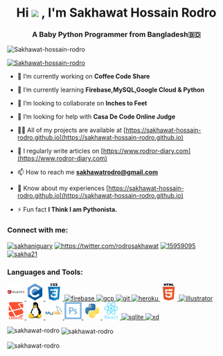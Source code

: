 
<h1 align="center">Hi <img src="https://media.giphy.com/media/hvRJCLFzcasrR4ia7z/giphy.gif" width="40px"> , I'm Sakhawat Hossain Rodro</h1>
<h3 align="center">A Baby Python Programmer from Bangladesh🇧🇩</h3>

<p align="left"> <img src="https://komarev.com/ghpvc/?username=Sakhawat-hossain-rodro&label=Profile%20views&color=0e75b6&style=flat" alt="Sakhawat-hossain-rodro" /> </p>

<p align="left"> <a href="https://github.com/ryo-ma/github-profile-trophy"><img src="https://github-profile-trophy.vercel.app/?username=Sakhawat-hossain-rodro" alt="Sakhawat-hossain-rodro" /></a> </p>



- 🔭 I’m currently working on **Coffee Code Share**

- 🌱 I’m currently learning **Firebase,MySQL,Google Cloud & Python**

- 👯 I’m looking to collaborate on **Inches to Feet**

- 🤝 I’m looking for help with **Casa De Code Online Judge**

- 👨‍💻 All of my projects are available at [https://sakhawat-hossain-rodro.github.io](https://sakhawat-hossain-rodro.github.io)

- 📝 I regularly write articles on [https://www.rodror-diary.com](https://www.rodror-diary.com)

- 📫 How to reach me **sakhawatrodro@gmail.com**

- 📄 Know about my experiences [https://sakhawat-hossain-rodro.github.io](https://sakhawat-hossain-rodro.github.io)

- ⚡ Fun fact **I Think I am Pythonista.**

<h3 align="left">Connect with me:</h3>
<p align="left">
<a href="https://codepen.io/sakhawat-rodro" target="blank"><img align="center" src="https://raw.githubusercontent.com/rahuldkjain/github-profile-readme-generator/master/src/images/icons/Social/codepen.svg" alt="sakhaniguary" height="30" width="40" /></a>
<a href="https://twitter.com/RodroSakhawat" target="blank"><img align="center" src="https://raw.githubusercontent.com/rahuldkjain/github-profile-readme-generator/master/src/images/icons/Social/twitter.svg" alt="https://twitter.com/rodrosakhawat" height="30" width="40" /></a>
<a href="https://stackoverflow.com/users/15959095" target="blank"><img align="center" src="https://raw.githubusercontent.com/rahuldkjain/github-profile-readme-generator/master/src/images/icons/Social/stack-overflow.svg" alt="15959095" height="30" width="40" /></a>
<a href="https://codeforces.com/profile/sakha21" target="blank"><img align="center" src="https://cdn.jsdelivr.net/npm/simple-icons@3.0.1/icons/codeforces.svg" alt="sakha21" height="30" width="40" /></a>
</p>

<h3 align="left">Languages and Tools:</h3>
<p align="left"> <a href="https://angular.io" target="_blank"> <img src="https://raw.githubusercontent.com/devicons/devicon/master/icons/angularjs/angularjs-original-wordmark.svg" alt="angularjs" width="40" height="40"/> </a> <a href="https://www.cprogramming.com/" target="_blank"> <img src="https://raw.githubusercontent.com/devicons/devicon/master/icons/c/c-original.svg" alt="c" width="40" height="40"/> </a> <a href="https://www.w3schools.com/css/" target="_blank"> <img src="https://raw.githubusercontent.com/devicons/devicon/master/icons/css3/css3-original-wordmark.svg" alt="css3" width="40" height="40"/> </a> <a href="https://firebase.google.com/" target="_blank"> <img src="https://www.vectorlogo.zone/logos/firebase/firebase-icon.svg" alt="firebase" width="40" height="40"/> </a> <a href="https://cloud.google.com" target="_blank"> <img src="https://www.vectorlogo.zone/logos/google_cloud/google_cloud-icon.svg" alt="gcp" width="40" height="40"/> </a> <a href="https://git-scm.com/" target="_blank"> <img src="https://www.vectorlogo.zone/logos/git-scm/git-scm-icon.svg" alt="git" width="40" height="40"/> </a> <a href="https://heroku.com" target="_blank"> <img src="https://www.vectorlogo.zone/logos/heroku/heroku-icon.svg" alt="heroku" width="40" height="40"/> </a> <a href="https://www.w3.org/html/" target="_blank"> <img src="https://raw.githubusercontent.com/devicons/devicon/master/icons/html5/html5-original-wordmark.svg" alt="html5" width="40" height="40"/> </a> <a href="https://www.adobe.com/in/products/illustrator.html" target="_blank"> <img src="https://www.vectorlogo.zone/logos/adobe_illustrator/adobe_illustrator-icon.svg" alt="illustrator" width="40" height="40"/> </a> <a href="https://laravel.com/" target="_blank"> <img src="https://raw.githubusercontent.com/devicons/devicon/master/icons/laravel/laravel-plain-wordmark.svg" alt="laravel" width="40" height="40"/> </a> <a href="https://www.linux.org/" target="_blank"> <img src="https://raw.githubusercontent.com/devicons/devicon/master/icons/linux/linux-original.svg" alt="linux" width="40" height="40"/> </a> <a href="https://www.mysql.com/" target="_blank"> <img src="https://raw.githubusercontent.com/devicons/devicon/master/icons/mysql/mysql-original-wordmark.svg" alt="mysql" width="40" height="40"/> </a> <a href="https://www.photoshop.com/en" target="_blank"> <img src="https://raw.githubusercontent.com/devicons/devicon/master/icons/photoshop/photoshop-line.svg" alt="photoshop" width="40" height="40"/> </a> <a href="https://www.python.org" target="_blank"> <img src="https://raw.githubusercontent.com/devicons/devicon/master/icons/python/python-original.svg" alt="python" width="40" height="40"/> </a> <a href="https://reactjs.org/" target="_blank"> <img src="https://raw.githubusercontent.com/devicons/devicon/master/icons/react/react-original-wordmark.svg" alt="react" width="40" height="40"/> </a> <a href="https://www.sqlite.org/" target="_blank"> <img src="https://www.vectorlogo.zone/logos/sqlite/sqlite-icon.svg" alt="sqlite" width="40" height="40"/> </a> <a href="https://www.adobe.com/products/xd.html" target="_blank"> <img src="https://cdn.worldvectorlogo.com/logos/adobe-xd.svg" alt="xd" width="40" height="40"/> </a> </p>

<p><img align="left" src="https://github-readme-stats.vercel.app/api/top-langs?username=Sakhawat-hossain-rodro&show_icons=true&locale=en&layout=compact" alt="sakhawat-rodro" /></p>

<p>&nbsp;<img align="center" src="https://github-readme-stats.vercel.app/api?username=Sakhawat-hossain-rodro&show_icons=true&locale=en" alt="sakhawat-rodro" /></p>

<p><img align="center" src="https://github-readme-streak-stats.herokuapp.com/?user=Sakhawat-hossain-rodro&" alt="sakhawat-rodro" /></p>
